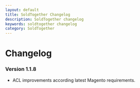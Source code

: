 ```yaml
---
layout: default
title: SoldTogether Changelog
description: SoldTogether changelog
keywords: soldtogether changelog
category: SoldTogether
---
```


# Changelog

### Version 1.1.8

 -  ACL improvements according latest Magento requirements.
